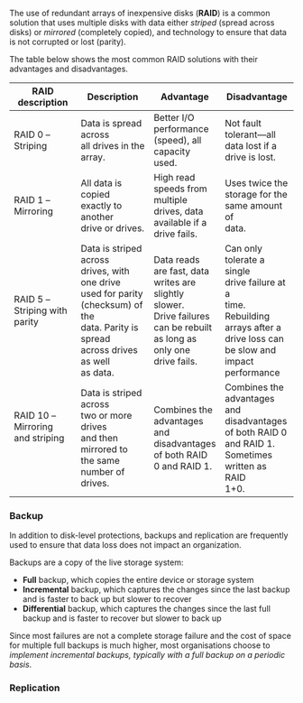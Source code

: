 
The use of redundant arrays of inexpensive disks (**RAID**) is a common solution that uses multiple disks with data either *striped* (spread across disks) or *mirrored* (completely copied), and technology to ensure that data is not corrupted or lost (parity).

The table below shows the most common RAID solutions with their advantages and disadvantages.

| RAID description                                   | Description                                                                                                                                             | Advantage                                                                                                                                        | Disadvantage                                                                                                                                           |
| -------------------------------------------------- | ------------------------------------------------------------------------------------------------------------------------------------------------------- | ------------------------------------------------------------------------------------------------------------------------------------------------ | ------------------------------------------------------------------------------------------------------------------------------------------------------ |
| RAID 0 –<br>Striping                               | Data is spread across<br>all drives in the array.                                                                                                       | Better I/O<br>performance<br>(speed), all<br>capacity used.                                                                                      | Not fault<br>tolerant—all<br>data lost if a<br>drive is lost.                                                                                          |
| RAID 1 –<br>Mirroring                              | All data is copied<br>exactly to another<br>drive or drives.                                                                                            | High read<br>speeds from<br>multiple<br>drives, data<br>available if a<br>drive fails.                                                           | Uses twice the<br>storage for the<br>same amount of<br>data.                                                                                           |
| RAID 5 –<br>Striping with<br>parity                | Data is striped across<br>drives, with one drive<br>used for parity<br>(checksum) of the<br>data. Parity is spread<br>across drives as well<br>as data. | Data reads<br>are fast, data<br>writes are<br>slightly<br>slower. <br>Drive failures<br>can be rebuilt<br>as long as<br>only one<br>drive fails. | Can only<br>tolerate a single<br>drive failure at a<br>time.<br>Rebuilding<br>arrays after a<br>drive loss can<br>be slow and<br>impact<br>performance |
| RAID 10 –<br>Mirroring<br>and striping<br><br><br> | Data is striped across<br>two or more drives<br>and then mirrored to<br>the same number of<br>drives.                                                   | Combines the<br>advantages<br>and<br>disadvantages<br>of both RAID<br>0 and RAID 1.                                                              | Combines the<br>advantages and<br>disadvantages<br>of both RAID 0<br>and RAID 1.<br>Sometimes<br>written as RAID<br>1+0.                               |

### Backup

In addition to disk-level protections, backups and replication are frequently used to ensure that data loss does not impact an organization. 

Backups are a copy of the live storage system: 
- **Full** backup, which copies the entire device or storage system
- **Incremental** backup, which captures the changes since the last backup and is faster to back up but slower to recover
- **Differential** backup, which captures the changes since the last full backup and is faster to recover but slower to back up

Since most failures are not a complete storage failure and the cost of space for multiple full backups is much higher, most organisations choose to *implement incremental backups, typically with a full backup on a periodic basis*.

### Replication
